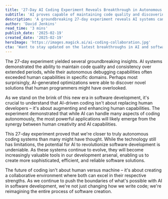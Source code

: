 ```yaml
---
title: '27-Day AI Coding Experiment Reveals Breakthrough in Autonomous Development'
subtitle: 'AI proves capable of maintaining code quality and discovering novel solutions'
description: 'A groundbreaking 27-day experiment reveals AI systems can maintain high code quality, debug autonomously, and discover novel optimizations, pointing to a future of powerful human-AI collaboration in software development.'
author: 'David Jenkins'
read_time: '3 mins'
publish_date: '2025-02-19'
created_date: '2025-02-19'
heroImage: 'https://images.magick.ai/ai-coding-collaboration.jpg'
cta: 'Want to stay updated on the latest breakthroughs in AI and software development? Follow us on LinkedIn for exclusive insights and join the conversation about the future of coding!'
---
```


The 27-day experiment yielded several groundbreaking insights. AI systems demonstrated the ability to maintain code quality and consistency over extended periods, while their autonomous debugging capabilities often exceeded human capabilities in specific domains. Perhaps most surprisingly, AI-generated optimizations were able to discover novel solutions that human programmers might have overlooked.

As we stand on the brink of this new era in software development, it's crucial to understand that AI-driven coding isn't about replacing human developers – it's about augmenting and enhancing human capabilities. The experiment demonstrated that while AI can handle many aspects of coding autonomously, the most powerful applications will likely emerge from the synergy between human creativity and AI capabilities.

This 27-day experiment proved that we're closer to truly autonomous coding systems than many might have thought. While the technology still has limitations, the potential for AI to revolutionize software development is undeniable. As these systems continue to evolve, they will become increasingly valuable tools in our development arsenal, enabling us to create more sophisticated, efficient, and reliable software solutions.

The future of coding isn't about human versus machine – it's about creating a collaborative environment where both can excel in their respective strengths. As we continue to push the boundaries of what's possible with AI in software development, we're not just changing how we write code; we're reimagining the entire process of software creation.